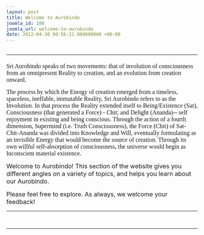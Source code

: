 ```yaml
---
layout: post
title: Welcome to Aurobindo
joomla_id: 108
joomla_url: welcome-to-aurobindo
date: 2012-04-30 00:56:21.000000000 +00:00
---
```

<h2><hr /></h2>
<p><span style="font-family: trebuchet ms,geneva; font-size: 12pt;">Sri Aurobindo speaks of two movements: that of involution of consciousness from an omnipresent Reality to creation, and an evolution from creation onward.</span></p>
<p><span style="font-family: trebuchet ms,geneva; font-size: 12pt;">The process by which the Energy of creation emerged from a timeless, spaceless, ineffable, immutable Reality, Sri Aurobindo refers to as the Involution. In that process the Reality extended itself to Being/Existence (Sat), Consciousness (that generated a Force) - Chit; and Delight (Ananda)-- self enjoyment in existing and being conscious. Through the action of a fourth dimension, Supermind (i.e. Truth Consciousness), the Force (Chit) of Sat-Chit-Ananda was divided into Knowledge and Will, eventually formulating as an invisible Energy that would become the source of creation. Through its own willful self-absorption of consciousness, the universe would begin as Inconscient material existence.</span></p>
<p><span style="font-size: 12pt;">Welcome to Aurobindo! This section of the website gives you different angles on a variety of topics, and helps you learn about our Aurobindo.<br /></span></p>
<p><span style="font-size: 12pt;">Please feel free to explore. As always, we welcome your feedback!</span></p>
<hr />
<p>&nbsp;</p>
<hr />
